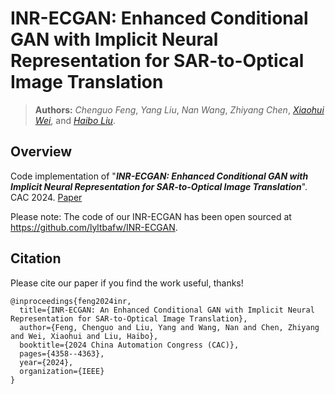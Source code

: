 # INR-ECGAN: Enhanced Conditional GAN with Implicit Neural Representation for SAR-to-Optical Image Translation
> **Authors:**
> *Chenguo Feng*,
> *Yang Liu*,
> *Nan Wang*,
> *Zhiyang Chen*,
> [*Xiaohui Wei*](https://scholar.google.com.hk/citations?hl=zh-CN&user=Uq50h3gAAAAJ),
> and [*Haibo Liu*](https://scholar.google.com.hk/citations?hl=zh-CN&user=SisjYXYAAAAJ).

## Overview
Code implementation of "_**INR-ECGAN: Enhanced Conditional GAN with Implicit Neural Representation for SAR-to-Optical Image Translation**_". CAC 2024. [Paper](https://ieeexplore.ieee.org/abstract/document/10864577/)

Please note: The code of our INR-ECGAN has been open sourced at https://github.com/lyltbafw/INR-ECGAN.

## Citation

Please cite our paper if you find the work useful, thanks!

    @inproceedings{feng2024inr,
      title={INR-ECGAN: An Enhanced Conditional GAN with Implicit Neural Representation for SAR-to-Optical Image Translation},
      author={Feng, Chenguo and Liu, Yang and Wang, Nan and Chen, Zhiyang and Wei, Xiaohui and Liu, Haibo},
      booktitle={2024 China Automation Congress (CAC)},
      pages={4358--4363},
      year={2024},
      organization={IEEE}
    }
 
